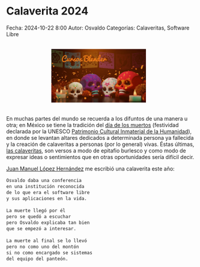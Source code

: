 Calaverita 2024
==================================

Fecha: 2024-10-22 8:00
Autor: Osvaldo
Categorías: Calaveritas, Software Libre

<br />
<center>
<a href="https://cursosblender.com/">
<img class="img-responsive" style="width:50%;height:auto;margin-right:12px;" src="2023-10-31-Calaverita-2023/Cursos-Blender-Calaverita.jpg" alt="CursosBlender Calaverita" width="250" height="325">
</a>
</center>
<br />

<!-- break -->

En muchas partes del mundo se recuerda a los difuntos de una manera u otra; en México se tiene la tradición del [día de los muertos](http://es.wikipedia.org/wiki/D%C3%ADa_de_Muertos) (festividad declarada por la UNESCO [Patrimonio Cultural Inmaterial de la Humanidad](https://www.unesco.org/es/articles/el-dia-de-muertos-el-regreso-de-lo-querido)), en donde se levantan altares dedicados a determinada persona ya fallecida y la creación de calaveritas a personas (por lo general) vivas. Éstas últimas, [las calaveritas](http://es.wikipedia.org/wiki/Calavera_literaria), son versos a modo de epitafio burlesco y como modo de expresar ideas o sentimientos que en otras oportunidades sería difícil decir.

[Juan Manuel López Hernández](https://www.facebook.com/markuz.heel) me escribió una calaverita este año:

    Osvaldo daba una conferencia  
    en una institución reconocida  
    de lo que era el software libre  
    y sus aplicaciones en la vida. 

    La muerte llegó por él  
    pero se quedó a escuchar  
    pero Osvaldo explicaba tan bien  
    que se empezó a interesar.

    La muerte al final se lo llevó  
    pero no como uno del montón  
    si no como encargado se sistemas  
    del equipo del panteón.


